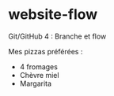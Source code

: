 # website-flow
Git/GitHub 4 : Branche et flow

Mes pizzas préférées :

- 4 fromages
- Chèvre miel
- Margarita

